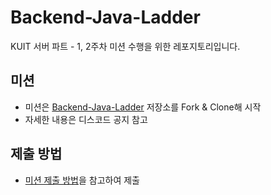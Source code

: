# Backend-Java-Ladder
KUIT 서버 파트 - 1, 2주차 미션 수행을 위한 레포지토리입니다.

## 미션
- 미션은 [Backend-Java-Ladder](https://github.com/KUIT-2/Backend-Java-Ladder) 저장소를 Fork & Clone해 시작
- 자세한 내용은 디스코드 공지 참고

## 제출 방법
- [미션 제출 방법](https://iron-tumbleweed-cb2.notion.site/f3b4e86d10b94511b262e17c71fedcdf?pvs=4)을 참고하여 제출